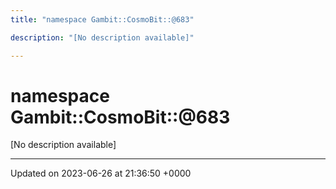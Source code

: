 ```yaml
---
title: "namespace Gambit::CosmoBit::@683"

description: "[No description available]"

---
```


# namespace Gambit::CosmoBit::@683

[No description available]






-------------------------------

Updated on 2023-06-26 at 21:36:50 +0000
